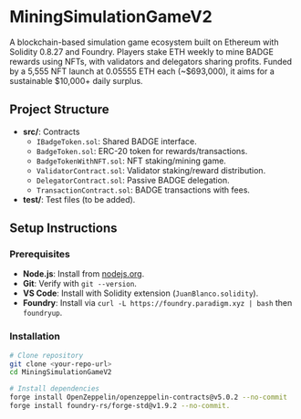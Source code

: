 # MiningSimulationGameV2

A blockchain-based simulation game ecosystem built on Ethereum with Solidity 0.8.27 and Foundry. Players stake ETH weekly to mine BADGE rewards using NFTs, with validators and delegators sharing profits. Funded by a 5,555 NFT launch at 0.05555 ETH each (~$693,000), it aims for a sustainable $10,000+ daily surplus.

## Project Structure

- **src/**: Contracts
  - `IBadgeToken.sol`: Shared BADGE interface.
  - `BadgeToken.sol`: ERC-20 token for rewards/transactions.
  - `BadgeTokenWithNFT.sol`: NFT staking/mining game.
  - `ValidatorContract.sol`: Validator staking/reward distribution.
  - `DelegatorContract.sol`: Passive BADGE delegation.
  - `TransactionContract.sol`: BADGE transactions with fees.
- **test/**: Test files (to be added).

## Setup Instructions

### Prerequisites

- **Node.js**: Install from [nodejs.org](https://nodejs.org/).
- **Git**: Verify with `git --version`.
- **VS Code**: Install with Solidity extension (`JuanBlanco.solidity`).
- **Foundry**: Install via `curl -L https://foundry.paradigm.xyz | bash` then `foundryup`.

### Installation

```bash
# Clone repository
git clone <your-repo-url>
cd MiningSimulationGameV2

# Install dependencies
forge install OpenZeppelin/openzeppelin-contracts@v5.0.2 --no-commit
forge install foundry-rs/forge-std@v1.9.2 --no-commit.
